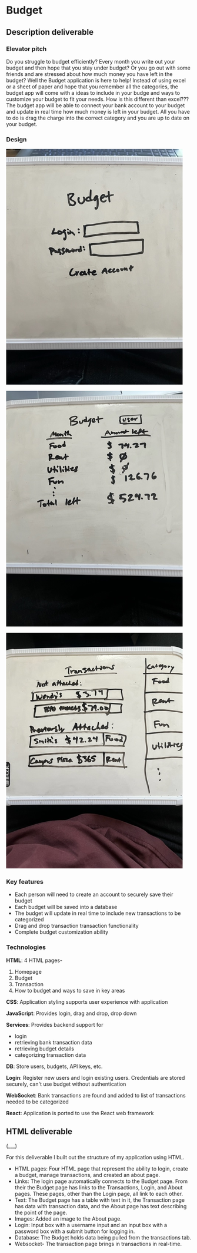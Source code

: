 # Budget

## Description deliverable

### Elevator pitch
Do you struggle to budget efficiently? Every month you write out your budget and then hope that you stay under budget? Or you go out with some friends and are stressed about how much money you have left in the budget? Well the Budget application is here to help! Instead of using excel or a sheet of paper and hope that you remember all the categories, the budget app will come with a ideas to include in your budge and ways to customize your budget to fit your needs. How is this different than excel??? The budget app will be able to connect your bank account to your budget and update in real time how much money is left in your budget. All you have to do is drag the charge into the correct category and you are up to date on your budget.

### Design

![homepage](./images/Budget-Homepage.jpg)

![budget](./images/Budget-Budget.jpg)

![transactions](./images/Budget-Transaction.jpg)

### Key features
- Each person will need to create an account to securely save their budget
- Each budget will be saved into a database
- The budget will update in real time to include new transactions to be categorized
- Drag and drop transaction transaction functionality
- Complete budget customization ability

### Technologies
**HTML**: 4 HTML pages- 
1. Homepage 
2. Budget
3. Transaction
4. How to budget and ways to save in key areas

**CSS**: Application styling supports user experience with application

**JavaScript**: Provides login, drag and drop, drop down

**Services**: Provides backend support for 
- login
- retrieving bank transaction data
- retrieving budget details
- categorizing transaction data

**DB**: Store users, budgets, API keys, etc.

**Login**: Register new users and login existing users. Credentials are stored securely, can't use budget without authentication

**WebSocket**: Bank transactions are found and added to list of transactions needed to be categorized

**React**: Application is ported to use the React web framework

## HTML deliverable
(___)

For this deliverable I built out the structure of my application using HTML.

- HTML pages: Four HTML page that represent the ability to login, create a budget, manage transactions, and created an about page.
- Links: The login page automatically connects to the Budget page. From their the Budget page has links to the Transactions, Login, and About pages. These pages, other than the Login page, all link to each other.
- Text: The Budget page has a table with text in it, the Transaction page has data with transaction data, and the About page has text describing the point of the page.
- Images: Added an image to the About page.
- Login: Input box with a username input and an input box with a password box with a submit button for logging in.
- Database: The Budget holds data being pulled from the transactions tab.
- Websocket- The transaction page brings in transactions in real-time.








